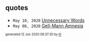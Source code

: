 ## quotes


* <code>May 10, 2020</code> [Unnecessary Words](2020-05-10T09-44-37-unnecessary-words.md)
* <code>May 08, 2020</code> [Gell-Mann Amnesia](2020-05-08T09-08-00-gell-mann-amnesia.md)

<sup><sub>generated 12 Jun 2020 08:37:30 by <a href='https://github.com/senorprogrammer/til'>til</a></sub></sup>

